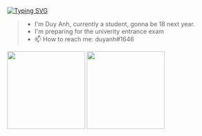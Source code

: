 [![Typing SVG](https://readme-typing-svg.herokuapp.com?color=%23DEA2F7&size=23&lines=Hi+there+%F0%9F%91%8B)](https://git.io/typing-svg)

>- I'm Duy Anh, currently a student, gonna be 18 next year.
>- I'm preparing for the univerity entrance exam
>- 📫 How to reach me: duyanh#1646

<div align="left">
  <img height="180em" src="https://github-readme-stats.vercel.app/api?username=anhcraft&count_private=true&show_icons=true&theme=dracula" />  
  <img height="180em" src="https://github-readme-stats.vercel.app/api/top-langs/?username=anhcraft&theme=dracula&layout=compact&langs_count=10" />
</div>
